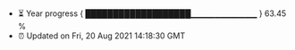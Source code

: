 - ⏳ Year progress { ███████████████████▁▁▁▁▁▁▁▁▁▁▁ } 63.45 %
- ⏰ Updated on Fri, 20 Aug 2021 14:18:30 GMT

